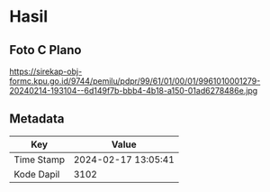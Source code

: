 # Hasil

## Foto C Plano

https://sirekap-obj-formc.kpu.go.id/9744/pemilu/pdpr/99/61/01/00/01/9961010001279-20240214-193104--6d149f7b-bbb4-4b18-a150-01ad6278486e.jpg


## Metadata

| Key        | Value               |
| ---------- | ------------------- |
| Time Stamp | 2024-02-17 13:05:41 |
| Kode Dapil | 3102                |



